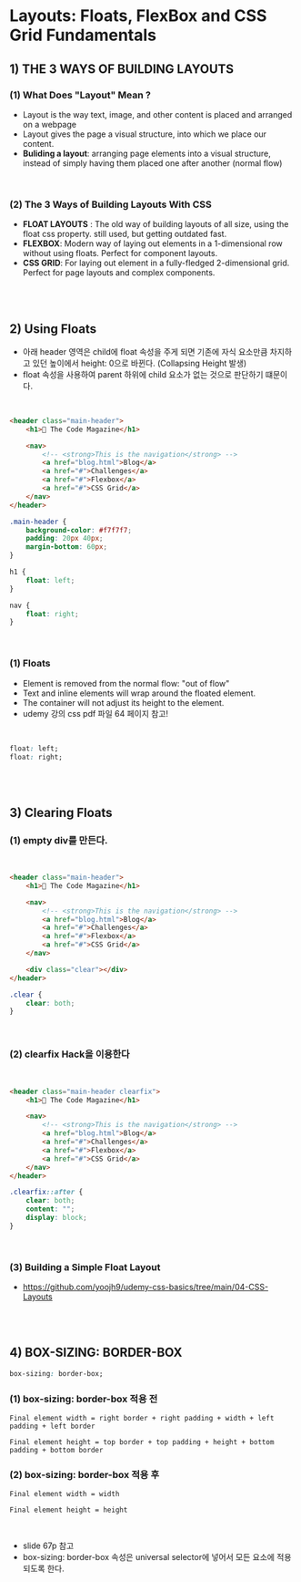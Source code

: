 # Layouts: Floats, FlexBox and CSS Grid Fundamentals

## 1) THE 3 WAYS OF BUILDING LAYOUTS

### (1) What Does "Layout" Mean ?

-   Layout is the way text, image, and other content is placed and arranged on a webpage
-   Layout gives the page a visual structure, into which we place our content.
-   **Buliding a layout**: arranging page elements into a visual structure, instead of simply having them placed one after another (normal flow)

<br>

### (2) The 3 Ways of Building Layouts With CSS

-   **FLOAT LAYOUTS** : The old way of building layouts of all size, using the float css property. still used, but getting outdated fast.
-   **FLEXBOX**: Modern way of laying out elements in a 1-dimensional row without using floats. Perfect for component layouts.
-   **CSS GRID**: For laying out element in a fully-fledged 2-dimensional grid. Perfect for page layouts and complex components.

<br><br>

## 2) Using Floats

-   아래 header 영역은 child에 float 속성을 주게 되면 기존에 자식 요소만큼 차지하고 있던 높이에서 height: 0으로 바뀐다. (Collapsing Height 발생)
-   float 속성을 사용하여 parent 하위에 child 요소가 없는 것으로 판단하기 떄문이다.

<br>

```html
<header class="main-header">
    <h1>📘 The Code Magazine</h1>

    <nav>
        <!-- <strong>This is the navigation</strong> -->
        <a href="blog.html">Blog</a>
        <a href="#">Challenges</a>
        <a href="#">Flexbox</a>
        <a href="#">CSS Grid</a>
    </nav>
</header>
```

```css
.main-header {
    background-color: #f7f7f7;
    padding: 20px 40px;
    margin-bottom: 60px;
}

h1 {
    float: left;
}

nav {
    float: right;
}
```

<br>

### (1) Floats

-   Element is removed from the normal flow: "out of flow"
-   Text and inline elements will wrap around the floated element.
-   The container will not adjust its height to the element.
-   udemy 강의 css pdf 파일 64 페이지 참고!

<br>

```css
float: left;
float: right;
```

<br><br>

## 3) Clearing Floats

### (1) empty div를 만든다.

<br>

```html
<header class="main-header">
    <h1>📘 The Code Magazine</h1>

    <nav>
        <!-- <strong>This is the navigation</strong> -->
        <a href="blog.html">Blog</a>
        <a href="#">Challenges</a>
        <a href="#">Flexbox</a>
        <a href="#">CSS Grid</a>
    </nav>

    <div class="clear"></div>
</header>
```

```css
.clear {
    clear: both;
}
```

<br>

### (2) clearfix Hack을 이용한다

<br>

```html
<header class="main-header clearfix">
    <h1>📘 The Code Magazine</h1>

    <nav>
        <!-- <strong>This is the navigation</strong> -->
        <a href="blog.html">Blog</a>
        <a href="#">Challenges</a>
        <a href="#">Flexbox</a>
        <a href="#">CSS Grid</a>
    </nav>
</header>
```

```css
.clearfix::after {
    clear: both;
    content: "";
    display: block;
}
```

<br>

### (3) Building a Simple Float Layout

-   https://github.com/yoojh9/udemy-css-basics/tree/main/04-CSS-Layouts

<br><br>

## 4) BOX-SIZING: BORDER-BOX

```css
box-sizing: border-box;
```

### (1) box-sizing: border-box 적용 전

```
Final element width = right border + right padding + width + left padding + left border

Final element height = top border + top padding + height + bottom padding + bottom border
```

### (2) box-sizing: border-box 적용 후

```
Final element width = width

Final element height = height
```

<br>

-   slide 67p 참고
-   box-sizing: border-box 속성은 universal selector에 넣어서 모든 요소에 적용되도록 한다.
